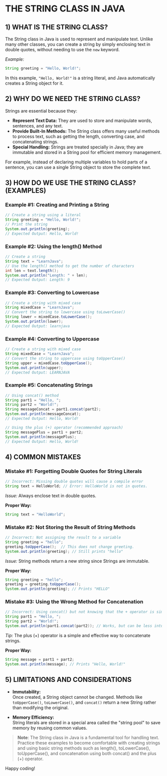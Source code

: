 # THE STRING CLASS IN JAVA

## 1) WHAT IS THE STRING CLASS?
The String class in Java is used to represent and manipulate text. Unlike many other classes, you can create a string by simply enclosing text in double quotes, without needing to use the `new` keyword.

*Example:*
```java
String greeting = "Hello, World!";
```
In this example, `"Hello, World!"` is a string literal, and Java automatically creates a String object for it.

## 2) WHY DO WE NEED THE STRING CLASS?
Strings are essential because they:
- **Represent Text Data:** They are used to store and manipulate words, sentences, and any text.
- **Provide Built-In Methods:** The String class offers many useful methods to process text, such as getting the length, converting case, and concatenating strings.
- **Special Handling:** Strings are treated specially in Java; they are immutable and stored in a String pool for efficient memory management.

For example, instead of declaring multiple variables to hold parts of a sentence, you can use a single String object to store the complete text.

## 3) HOW DO WE USE THE STRING CLASS? (EXAMPLES)

### Example #1: Creating and Printing a String
```java
// Create a string using a literal
String greeting = "Hello, World!";
// Print the string
System.out.println(greeting);
// Expected Output: Hello, World!
```

### Example #2: Using the length() Method
```java
// Create a string
String text = "LearnJava";
// Use the length() method to get the number of characters
int len = text.length();
System.out.println("Length: " + len);
// Expected Output: Length: 9
```

### Example #3: Converting to Lowercase
```java
// Create a string with mixed case
String mixedCase = "LearnJava";
// Convert the string to lowercase using toLowerCase()
String lower = mixedCase.toLowerCase();
System.out.println(lower);
// Expected Output: learnjava
```

### Example #4: Converting to Uppercase
```java
// Create a string with mixed case
String mixedCase = "LearnJava";
// Convert the string to uppercase using toUpperCase()
String upper = mixedCase.toUpperCase();
System.out.println(upper);
// Expected Output: LEARNJAVA
```

### Example #5: Concatenating Strings
```java
// Using concat() method
String part1 = "Hello, ";
String part2 = "World!";
String messageConcat = part1.concat(part2);
System.out.println(messageConcat);
// Expected Output: Hello, World!

// Using the plus (+) operator (recommended approach)
String messagePlus = part1 + part2;
System.out.println(messagePlus);
// Expected Output: Hello, World!
```

## 4) COMMON MISTAKES

### Mistake #1: Forgetting Double Quotes for String Literals
```java
// Incorrect: Missing double quotes will cause a compile error
String text = HelloWorld; // Error: HelloWorld is not in quotes.
```
*Issue:* Always enclose text in double quotes.

**Proper Way:**
```java
String text = "HelloWorld";
```

### Mistake #2: Not Storing the Result of String Methods
```java
// Incorrect: Not assigning the result to a variable
String greeting = "hello";
greeting.toUpperCase();  // This does not change greeting.
System.out.println(greeting); // Still prints "hello"
```
*Issue:* String methods return a new string since Strings are immutable.

**Proper Way:**
```java
String greeting = "hello";
greeting = greeting.toUpperCase();
System.out.println(greeting); // Prints "HELLO"
```

### Mistake #3: Using the Wrong Method for Concatenation
```java
// Incorrect: Using concat() but not knowing that the + operator is simpler
String part1 = "Hello, ";
String part2 = "World!";
System.out.println(part1.concat(part2)); // Works, but can be less intuitive.
```
*Tip:* The plus (+) operator is a simple and effective way to concatenate strings.

**Proper Way:**
```java
String message = part1 + part2;
System.out.println(message); // Prints "Hello, World!"
```

## 5) LIMITATIONS AND CONSIDERATIONS

- **Immutability:**  
  Once created, a String object cannot be changed. Methods like `toUpperCase()`, `toLowerCase()`, and `concat()` return a new String rather than modifying the original.

- **Memory Efficiency:**  
  String literals are stored in a special area called the "string pool" to save memory by reusing common values.

> **Note**: The String class in Java is a fundamental tool for handling text. Practice these examples to become comfortable with creating strings and using basic string methods such as length(), toLowerCase(), toUpperCase(), and concatenation using both concat() and the plus (+) operator.

Happy coding!